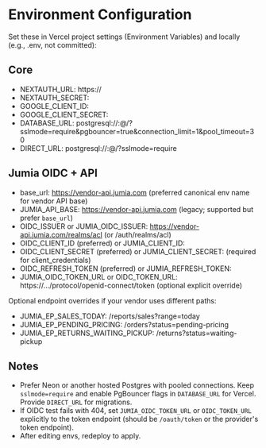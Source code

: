 # Environment Configuration

Set these in Vercel project settings (Environment Variables) and locally (e.g., .env, not committed):

## Core
- NEXTAUTH_URL: https://<your-domain>
- NEXTAUTH_SECRET: <random strong secret>
- GOOGLE_CLIENT_ID: <oauth client id>
- GOOGLE_CLIENT_SECRET: <oauth client secret>
- DATABASE_URL: postgresql://<user>:<pass>@<pooled-host>/<db>?sslmode=require&pgbouncer=true&connection_limit=1&pool_timeout=30
- DIRECT_URL: postgresql://<user>:<pass>@<direct-host>/<db>?sslmode=require

## Jumia OIDC + API
- base_url: https://vendor-api.jumia.com (preferred canonical env name for vendor API base)
- JUMIA_API_BASE: https://vendor-api.jumia.com (legacy; supported but prefer `base_url`)
- OIDC_ISSUER or JUMIA_OIDC_ISSUER: https://vendor-api.jumia.com/realms/acl (or /auth/realms/acl)
- OIDC_CLIENT_ID (preferred) or JUMIA_CLIENT_ID: <client id>
- OIDC_CLIENT_SECRET (preferred) or JUMIA_CLIENT_SECRET: <client secret> (required for client_credentials)
- OIDC_REFRESH_TOKEN (preferred) or JUMIA_REFRESH_TOKEN: <long-lived refresh token>
- JUMIA_OIDC_TOKEN_URL or OIDC_TOKEN_URL: https://.../protocol/openid-connect/token (optional explicit override)

Optional endpoint overrides if your vendor uses different paths:
- JUMIA_EP_SALES_TODAY: /reports/sales?range=today
- JUMIA_EP_PENDING_PRICING: /orders?status=pending-pricing
- JUMIA_EP_RETURNS_WAITING_PICKUP: /returns?status=waiting-pickup

## Notes
- Prefer Neon or another hosted Postgres with pooled connections. Keep `sslmode=require` and enable PgBouncer flags in `DATABASE_URL` for Vercel. Provide `DIRECT_URL` for migrations.
- If OIDC test fails with 404, set `JUMIA_OIDC_TOKEN_URL` or `OIDC_TOKEN_URL` explicitly to the token endpoint (should be `/oauth/token` or the provider's token endpoint).
- After editing envs, redeploy to apply.
